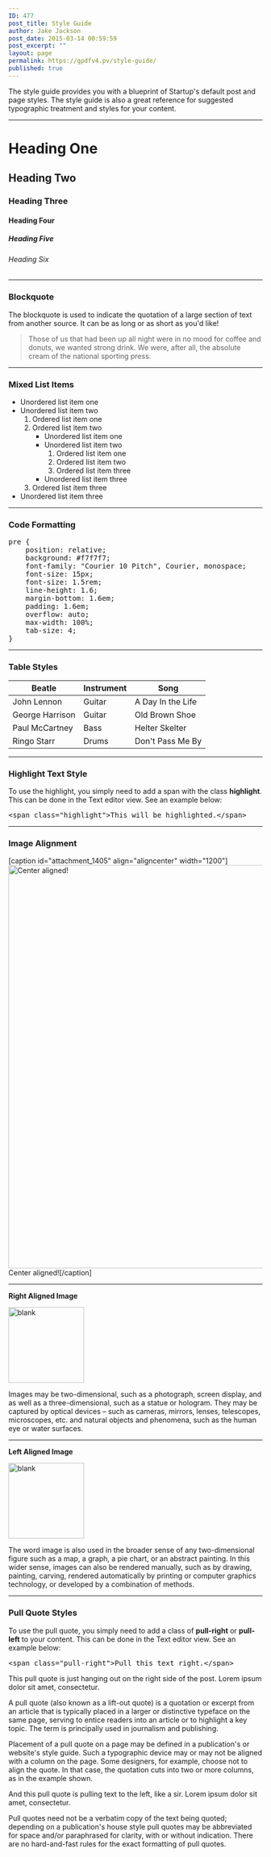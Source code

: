 ```yaml
---
ID: 477
post_title: Style Guide
author: Jake Jackson
post_date: 2015-03-14 00:59:59
post_excerpt: ""
layout: page
permalink: https://gpdfv4.pv/style-guide/
published: true
---
```

The style guide provides you with a blueprint of Startup's default post and page styles. The style guide is also a great reference for suggested typographic treatment and styles for your content.

<hr />

<h1>Heading One</h1>
<h2>Heading Two</h2>
<h3>Heading Three</h3>
<h4>Heading Four</h4>
<h5>Heading Five</h5>
<h6>Heading Six</h6>

<hr />

<h3>Blockquote</h3>
The blockquote is used to indicate the quotation of a large section of text from another source. It can be as long or as short as you'd like!
<blockquote>Those of us that had been up all night were in no mood for coffee and donuts, we wanted strong drink. We were, after all, the absolute cream of the national sporting press.</blockquote>

<hr />

<h3>Mixed List Items</h3>
<ul>
	<li>Unordered list item one</li>
	<li>Unordered list item two
<ol>
	<li>Ordered list item one</li>
	<li>Ordered list item two
<ul>
	<li>Unordered list item one</li>
	<li>Unordered list item two
<ol>
	<li>Ordered list item one</li>
	<li>Ordered list item two</li>
	<li>Ordered list item three</li>
</ol>
</li>
	<li>Unordered list item three</li>
</ul>
</li>
	<li>Ordered list item three</li>
</ol>
</li>
	<li>Unordered list item three</li>
</ul>

<hr />

<h3>Code Formatting</h3>
<pre>pre {
    position: relative;
    background: #f7f7f7;
    font-family: "Courier 10 Pitch", Courier, monospace;
    font-size: 15px;
    font-size: 1.5rem;
    line-height: 1.6;
    margin-bottom: 1.6em;
    padding: 1.6em;
    overflow: auto;
    max-width: 100%;
    tab-size: 4;
}</pre>

<hr />

<h3>Table Styles</h3>
<table>
<thead>
<tr>
<th>Beatle</th>
<th>Instrument</th>
<th>Song</th>
</tr>
</thead>
<tbody>
<tr class="odd">
<td>John Lennon</td>
<td>Guitar</td>
<td>A Day In the Life</td>
</tr>
<tr class="even">
<td>George Harrison</td>
<td>Guitar</td>
<td>Old Brown Shoe</td>
</tr>
<tr class="odd">
<td>Paul McCartney</td>
<td>Bass</td>
<td>Helter Skelter</td>
</tr>
<tr class="even">
<td>Ringo Starr</td>
<td>Drums</td>
<td>Don't Pass Me By</td>
</tr>
</tbody>
</table>

<hr />

<h3>Highlight Text Style</h3>
To use the highlight, you simply need to <span class="highlight">add a span with the class <b>highlight</b></span>. This can be done in the Text editor view. See an example below:
<pre>&lt;span class="highlight"&gt;This will be highlighted.&lt;/span&gt;</pre>

<hr />

<h3>Image Alignment</h3>
[caption id="attachment_1405" align="aligncenter" width="1200"]<img src="https://gpdfv4.pv/app/uploads/2015/06/blank.jpg" alt="Center aligned!" width="1200" height="800" class="size-full wp-image-1405" /> Center aligned![/caption]

<hr />

<strong>Right Aligned Image</strong>

<img src="https://gpdfv4.pv/app/uploads/2015/06/blank-150x150.jpg" alt="blank" width="150" height="150" class="alignright size-thumbnail wp-image-1405" />

Images may be two-dimensional, such as a photograph, screen display, and as well as a three-dimensional, such as a statue or hologram. They may be captured by optical devices – such as cameras, mirrors, lenses, telescopes, microscopes, etc. and natural objects and phenomena, such as the human eye or water surfaces.

<hr />

<strong>Left Aligned Image</strong>

<img src="https://gpdfv4.pv/app/uploads/2015/06/blank-150x150.jpg" alt="blank" width="150" height="150" class="alignleft size-thumbnail wp-image-1405" />

The word image is also used in the broader sense of any two-dimensional figure such as a map, a graph, a pie chart, or an abstract painting. In this wider sense, images can also be rendered manually, such as by drawing, painting, carving, rendered automatically by printing or computer graphics technology, or developed by a combination of methods.

<hr />

<h3 id="pull-quotes">Pull Quote Styles</h3>
To use the pull quote, you simply need to add a class of <b>pull-right</b> or <b>pull-left</b> to your content. This can be done in the Text editor view. See an example below:
<pre>&lt;span class="pull-right"&gt;Pull this text right.&lt;/span&gt;</pre>
<span class="pull-right">This pull quote is just hanging out on the right side of the post. Lorem ipsum dolor sit amet, consectetur.</span>

A pull quote (also known as a lift-out quote) is a quotation or excerpt from an article that is typically placed in a larger or distinctive typeface on the same page, serving to entice readers into an article or to highlight a key topic. The term is principally used in journalism and publishing.

Placement of a pull quote on a page may be defined in a publication's or website's style guide. Such a typographic device may or may not be aligned with a column on the page. Some designers, for example, choose not to align the quote. In that case, the quotation cuts into two or more columns, as in the example shown.

<span class="pull-left">And this pull quote is pulling text to the left, like a sir. Lorem ipsum dolor sit amet, consectetur.</span>

Pull quotes need not be a verbatim copy of the text being quoted; depending on a publication's house style pull quotes may be abbreviated for space and/or paraphrased for clarity, with or without indication. There are no hard-and-fast rules for the exact formatting of pull quotes.